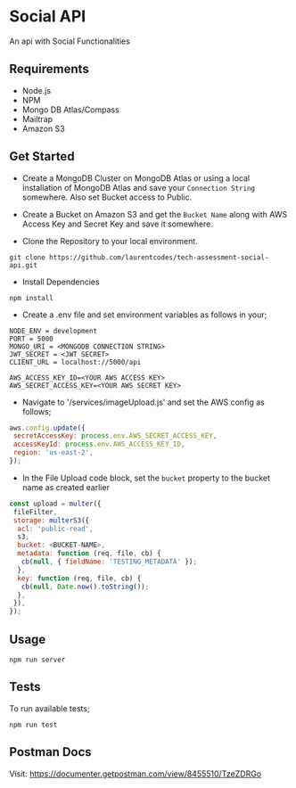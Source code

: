 # Social API

An api with Social Functionalities

## Requirements

- Node.js
- NPM
- Mongo DB Atlas/Compass
- Mailtrap
- Amazon S3

## Get Started

- Create a MongoDB Cluster on MongoDB Atlas or using a local installation of MongoDB Atlas and save your `Connection String` somewhere. Also set Bucket access to Public.

- Create a Bucket on Amazon S3 and get the `Bucket Name` along with AWS Access Key and Secret Key and save it somewhere.

- Clone the Repository to your local environment.

```git
git clone https://github.com/laurentcodes/tech-assessment-social-api.git
```

- Install Dependencies

```npm
npm install
```

- Create a .env file and set environment variables as follows in your;

```env
NODE_ENV = development
PORT = 5000
MONGO_URI = <MONGODB CONNECTION STRING>
JWT_SECRET = <JWT SECRET>
CLIENT_URL = localhost://5000/api

AWS_ACCESS_KEY_ID=<YOUR AWS ACCESS KEY>
AWS_SECRET_ACCESS_KEY=<YOUR AWS SECRET KEY>
```

- Navigate to '/services/imageUpload.js' and set the AWS config as follows;

```js
aws.config.update({
 secretAccessKey: process.env.AWS_SECRET_ACCESS_KEY,
 accessKeyId: process.env.AWS_ACCESS_KEY_ID,
 region: 'us-east-2',
});
```

- In the File Upload code block, set the `bucket` property to the bucket name as created earlier

```js
const upload = multer({
 fileFilter,
 storage: multerS3({
  acl: 'public-read',
  s3,
  bucket: <BUCKET-NAME>,
  metadata: function (req, file, cb) {
   cb(null, { fieldName: 'TESTING_METADATA' });
  },
  key: function (req, file, cb) {
   cb(null, Date.now().toString());
  },
 }),
});
```

## Usage

```npm
npm run server
```

## Tests

To run available tests;

```npm
npm run test
```

## Postman Docs

Visit: <https://documenter.getpostman.com/view/8455510/TzeZDRGo>
